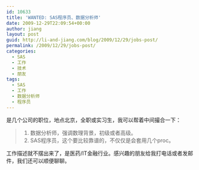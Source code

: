 ```yaml
---
id: 10633
title: 'WANTED: SAS程序员、数据分析师'
date: 2009-12-29T22:09:54+00:00
author: jiang
layout: post
guid: http://li-and-jiang.com/blog/2009/12/29/jobs-post/
permalink: /2009/12/29/jobs-post/
categories:
  - SAS
  - 工作
  - 技术
  - 朋友
tags:
  - SAS
  - 工作
  - 数据分析师
  - 程序员
---
```

是几个公司的职位，地点北京，全职或实习生，我可以帮着中间撮合一下：

>   1. 数据分析师，强调数理背景，初级或者高级。 
>   2. SAS程序员，这个要比较靠谱的，不仅仅是会套用几个proc。 

工作描述就不摆出来了，是医药/IT金融行业。感兴趣的朋友给我打电话或者发邮件，我们还可以顺便聊聊。